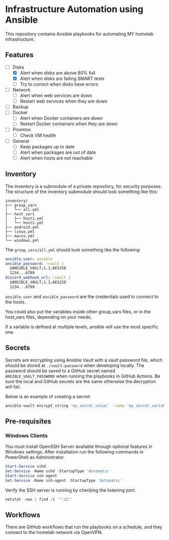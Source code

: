 # Infrastructure Automation using Ansible

This repository contains Ansible playbooks for automating MY homelab infrastructure.

## Features

- [ ] Disks
  - [x] Alert when disks are above 80% full
  - [x] Alert when disks are failing SMART tests
  - [ ] Try to correct when disks have errors
- [ ] Network
  - [ ] Alert when web services are down
  - [ ] Restart web services when they are down
- [ ] Backup
- [ ] Docker
  - [ ] Alert when Docker containers are down
  - [ ] Restart Docker containers when they are down
- [ ] Proxmox
  - [ ] Check VM health
- [ ] General
  - [ ] Keep packages up to date
  - [ ] Alert when packages are out of date
  - [ ] Alert when hosts are not reachable

## Inventory

The inventory is a submodule of a private repository, for security purposes. The structure of the inventory submodule
should look something like this:

```
inventory/
├── group_vars
│   └── all.yml
├── host_vars
│   ├── host1.yml
│   └── host2.yml
├── android.yml
├── linux.yml
├── macos.yml
└── windows.yml
```

The `group_vars/all.yml` should look something like the following:

```yaml
ansible_user: ansible
ansible_password: !vault |
  $ANSIBLE_VAULT;1.1;AES256 
  1234...6789
discord_webhook_url: !vault |
  $ANSIBLE_VAULT;1.1;AES256 
  1234...6789
```

`ansible_user` and `ansible_password` are the credentials used to connect to the hosts.

You could also put the variables inside other group_vars files, or in the host_vars files, depending on your needs.

If a variable is defined at multiple levels, ansible will use the most specific one.

## Secrets

Secrets are encrypting using Ansible Vault with a vault password file, which should be stored at `./vault-password`
when developing locally. The password should be saved to a GitHub secret named `ANSIBLE_VAULT_PASSWORD`
when running the playbooks in GitHub Actions. Be sure the local and GitHub secrets are the same otherwise the
decryption will fail.

Below is an example of creating a secret:

```bash
ansible-vault encrypt_string 'my_secret_value' --name 'my_secret_variable'
```

## Pre-requisites

### Windows Clients

You must install OpenSSH Server available through optional features in Windows settings. After installation run the
following commands in PowerShell as Administrator.

```powershell
Start-Service sshd
Set-Service -Name sshd -StartupType 'Automatic'
Start-Service ssh-agent
Set-Service -Name ssh-agent -StartupType 'Automatic'
```

Verify the SSH server is running by checking the listening port:

```powershell
netstat -nao | find /i '":22"'
```

## Workflows

There are GitHub workflows that run the playbooks on a schedule, and they connect to the homelab network via
OpenVPN.
